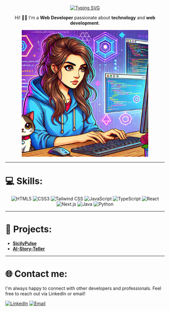 <div align="center">

[![Typing SVG](https://readme-typing-svg.demolab.com?font=Fira+Code&size=32&duration=4000&pause=10000&color=0047ab&random=false&width=435&lines=%3Ch1%3EHello+World!%3C%2Fh1%3E)](https://git.io/typing-svg)

Hi! 👩‍💻 I'm a **Web Developer** passionate about **technology** and **web development**.

</div>


<div align="center">
  <img src="./img.webp" alt="Image" width="400">
</div>

---

# 💻 Skills:

<div align="center">
  <img src="https://img.shields.io/badge/HTML5-E34F26?style=for-the-badge&logo=html5&logoColor=white" alt="HTML5">
  <img src="https://img.shields.io/badge/CSS3-1572B6?style=for-the-badge&logo=css3&logoColor=white" alt="CSS3">
  <img src="https://img.shields.io/badge/Tailwind_CSS-38B2AC?style=for-the-badge&logo=tailwind-css&logoColor=white" alt="Tailwind CSS">
  <img src="https://img.shields.io/badge/JavaScript-F7DF1E?style=for-the-badge&logo=javascript&logoColor=black" alt="JavaScript">
  <img src="https://img.shields.io/badge/TypeScript-3178C6?style=for-the-badge&logo=typescript&logoColor=white" alt="TypeScript">
  <img src="https://img.shields.io/badge/React-20232A?style=for-the-badge&logo=react&logoColor=61DAFB" alt="React">
  <img src="https://img.shields.io/badge/Next.js-000000?style=for-the-badge&logo=nextdotjs&logoColor=white" alt="Next.js">
  <img src="https://img.shields.io/badge/Java-ED8B00?style=for-the-badge&logo=java&logoColor=white" alt="Java">
  <img src="https://img.shields.io/badge/Python-3776AB?style=for-the-badge&logo=python&logoColor=white" alt="Python">
</div>

---

# 🚀 Projects:
- **[SicilyPulse](https://sicily-pulse-iota.vercel.app/)**
- **[AI-Story-Teller](https://ai-story-teller-gules.vercel.app/)**

---

# 🌐 Contact me:
I'm always happy to connect with other developers and professionals. Feel free to reach out via LinkedIn or email!

[![LinkedIn](https://img.shields.io/static/v1?message=LinkedIn&logo=linkedin&label=&color=0077B5&logoColor=white&labelColor=&style=for-the-badge)](https://www.linkedin.com/in/adriana-piccione-86288b114/)
[![Email](https://img.shields.io/static/v1?message=Gmail&logo=gmail&label=&color=D14836&logoColor=white&labelColor=&style=for-the-badge)](mailto:piccioneadriana@gmail.com)

